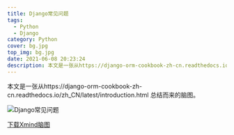 ```yaml
---
title: Django常见问题
tags:
  - Python
  - Django
category: Python
cover: bg.jpg
top_img: bg.jpg
date: 2021-06-08 20:23:24
description: 本文是一张从https://django-orm-cookbook-zh-cn.readthedocs.io/zh_CN/latest/introduction.html  总结而来的脑图。
---
```


本文是一张从https://django-orm-cookbook-zh-cn.readthedocs.io/zh_CN/latest/introduction.html  总结而来的脑图。

<!-- more -->

![Django常见问题](Django.png)

[下载Xmind脑图](Django.xmind)